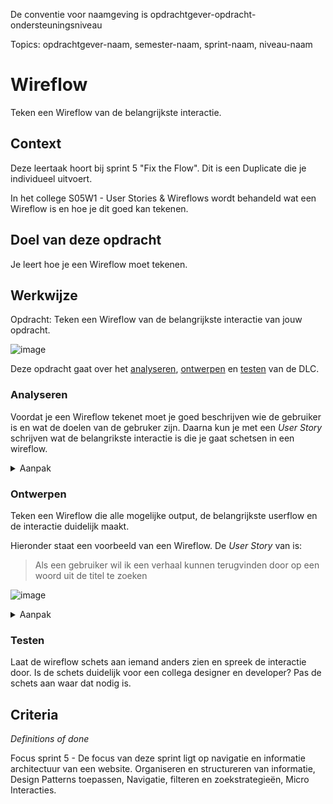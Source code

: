 De conventie voor naamgeving is opdrachtgever-opdracht-ondersteuningsniveau

Topics: opdrachtgever-naam, semester-naam, sprint-naam, niveau-naam

# Wireflow

Teken een Wireflow van de belangrijkste interactie.

## Context

Deze leertaak hoort bij sprint 5 "Fix the Flow". Dit is een Duplicate die je individueel uitvoert.

In het college S05W1 - User Stories & Wireflows wordt behandeld wat een Wireflow is en hoe je dit goed kan tekenen. 


## Doel van deze opdracht

Je leert hoe je een Wireflow moet tekenen. 


## Werkwijze

Opdracht: Teken een Wireflow van de belangrijkste interactie van jouw opdracht.

![image](https://user-images.githubusercontent.com/1391509/146001976-f7c7ecb4-5e3e-48c0-bd75-1aa1bb244cc1.png)

Deze opdracht gaat over het [analyseren](#analyseren), [ontwerpen](#ontwerpen) en [testen](#testen) van de DLC.

### Analyseren

Voordat je een Wireflow tekenet moet je goed beschrijven wie de gebruiker is en wat de doelen van de gebruker zijn. Daarna kun je met een _User Story_ schrijven wat de belangrikste interactie is die je gaat schetsen in een wireflow. 

<details>
<summary>Aanpak</summary>

1. Schrijf eerst wie de gebruiker is van jouw opdracht en wat de gebruiker wil bereiken, wat is de _User Goal_?
2. Schrijf een _User Story_ van de belangrijkste interactie: Als <gebruiker> wil ik <functionaliteit> zodat <meerwaarde>

#### Materiaal analysefase

- [How User Scenarios  Help to Improve Your UX](http://blog.usabilla.com/how-user-scenarios-help-to-improve-your-ux/)
- [Wat is een User Story?](https://agilescrumgroup.nl/wat-is-een-user-story/)

</details>

### Ontwerpen

Teken een Wireflow die alle mogelijke output, de belangrijkste userflow  en de interactie duidelijk maakt.

Hieronder staat een  voorbeeld van een Wireflow. De _User Story_ van is:
    
> Als een gebruiker wil ik een verhaal kunnen terugvinden door op een woord uit de titel te zoeken
    
![image](https://user-images.githubusercontent.com/1391509/146001069-76346dd9-d579-421d-9bc4-79b5380b7637.png)



<details>
<summary>Aanpak</summary>

1. Schets alle mogelijke output (schermen en states) die een gebruiker te zien krijgt
2. Geef met een andere kleur de interactie aan. Op welke elementen klikt een gebruiker? Scrollen of draggen?
3. Geef met pijlen de _User Flow_ aan
3. Geef elke scherm en state een nummer en titel
4. Schrijf onder elk scherm en state wat een gebruiker doet en wat de interface moet laten zien

#### Materiaal ontwerpfase

- [Wireframing User Flow with Wireflows](https://balsamiq.com/learn/articles/wireflows/)

</details>
    
### Testen
    
Laat de wireflow schets aan iemand anders zien en spreek de interactie door. 
Is de schets duidelijk voor een collega designer en developer? Pas de schets aan waar dat nodig is. 



## Criteria
*Definitions of done*

Focus sprint 5 - De focus van deze sprint ligt op navigatie en informatie architectuur van een website. Organiseren en structureren van informatie, Design Patterns toepassen, Navigatie, filteren en zoekstrategieën, Micro Interacties.

